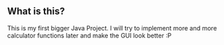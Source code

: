 ## What is this?
This is my first bigger Java Project. I will try to implement more and more calculator functions later and make the GUI look better :P
